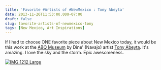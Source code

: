 ```yaml
---
title: 'Favorite #Artists of #NewMexico : Tony Abeyta'
date: 2013-11-26T11:53:00.000-07:00
draft: false
slug: favorite-artists-of-newmexico-tony
tags: [New Mexico, Art Inspirations]
---
```


If I had to choose ONE favorite piece about New Mexico today, it would be this work at the [ABQ Museum](http://www.cabq.gov/culturalservices/albuquerque-museum) by Dine' (Navajo) artist [Tony Abeyta](http://www.tonyabeyta.com/). It's amazing. I love the sky and the storm. Epic awesomeness.  
  
[![IMG 1212 Large](http://www.archinia.com/images/Blog_Pics/IMG_1212_Large.JPG)](http://www.tonyabeyta.com/)